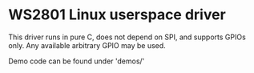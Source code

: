 WS2801 Linux userspace driver
=============================

This driver runs in pure C, does not depend on SPI, and supports GPIOs only.
Any available arbitrary GPIO may be used.

Demo code can be found under 'demos/'
